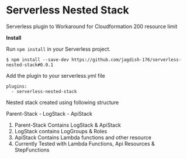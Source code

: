 # Serverless Nested Stack
Serverless plugin to Workaround for Cloudformation 200 resource limit 

**Install**

Run `npm install` in your Serverless project.

    $ npm install --save-dev https://github.com/jagdish-176/serverless-nested-stack#0.0.1

Add the plugin to your serverless.yml file

    plugins:
      - serverless-nested-stack



Nested stack created using following structure

Parent-Stack
    - LogStack
    - ApiStack

1) Parent-Stack Contains LogStack & ApiStack
2) LogStack contains LogGroups & Roles
3) ApiStack Contains Lambda functions and other resource
4) Currently Tested with Lambda Functions, Api Resources & StepFunctions 

    



